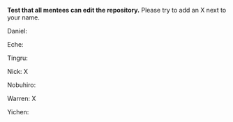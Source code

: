 **Test that all mentees can edit the repository.**
Please try to add an X next to your name.

Daniel:

Eche:

Tingru:

Nick: X

Nobuhiro:

Warren: X

Yichen:
